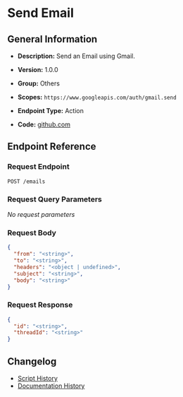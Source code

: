 # Send Email

## General Information

- **Description:** Send an Email using Gmail.

- **Version:** 1.0.0
- **Group:** Others
- **Scopes:** `https://www.googleapis.com/auth/gmail.send`
- **Endpoint Type:** Action
- **Code:** [github.com](https://github.com/NangoHQ/integration-templates/tree/main/integrations/google-mail/actions/send-email.ts)


## Endpoint Reference

### Request Endpoint

`POST /emails`

### Request Query Parameters

_No request parameters_

### Request Body

```json
{
  "from": "<string>",
  "to": "<string>",
  "headers": "<object | undefined>",
  "subject": "<string>",
  "body": "<string>"
}
```

### Request Response

```json
{
  "id": "<string>",
  "threadId": "<string>"
}
```

## Changelog

- [Script History](https://github.com/NangoHQ/integration-templates/commits/main/integrations/google-mail/actions/send-email.ts)
- [Documentation History](https://github.com/NangoHQ/integration-templates/commits/main/integrations/google-mail/actions/send-email.md)

<!-- END  GENERATED CONTENT -->

